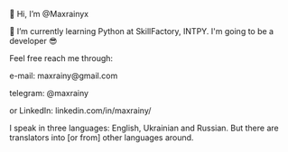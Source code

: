 👋 Hi, I’m @Maxrainyx
<p>🌱 I’m currently learning Python at SkillFactory, INTPY. I'm going to be a developer 😎</p>
<p>Feel free reach me through:</p> <p>e-mail: maxrainy@gmail.com</p> <p>telegram: @maxrainy</> <p>or LinkedIn: linkedin.com/in/maxrainy/ </p>
<p>I speak in three languages: English, Ukrainian and Russian. But there are translators into [or from] other languages around. </p>

<!---
Maxrainyx/Maxrainyx is a ✨ special ✨ repository because its `README.md` (this file) appears on your GitHub profile.
You can click the Preview link to take a look at your changes.
--->
